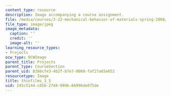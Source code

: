 ```yaml
---
content_type: resource
description: Image accompanying a course assignment.
file: /media/courses/3-22-mechanical-behavior-of-materials-spring-2008/245c5144c05627d4999b66996de075de_thinfilms_3_5.jpg
file_type: image/jpeg
image_metadata:
  caption: ''
  credit: ''
  image-alt: ''
learning_resource_types:
- Projects
ocw_type: OCWImage
parent_title: Projects
parent_type: CourseSection
parent_uid: 8388cfe3-4b2f-b7e7-0060-faf27a65e652
resourcetype: Image
title: thinfilms_3_5
uid: 245c5144-c056-27d4-999b-66996de075de
---
```

